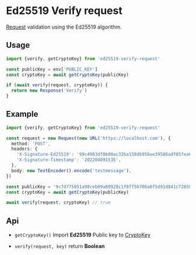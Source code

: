 # Ed25519 Verify request

[Request] validation using the Ed25519 algorithm.

## Usage
```ts
import {verify, getCryptoKey} from 'ed25519-verify-request'

const publicKey = env['PUBLIC_KEY']
const cryptoKey = await getCryptoKey(publicKey) 

if (await verify(request, cryptoKey)) {
  return new Response('Verify')
}
```
## Example
```ts
import {verify, getCryptoKey} from 'ed25519-verify-request'

const request = new Request(new URL('https://localhost.com'), {
  method: 'POST',
  headers: {
    'X-Signature-Ed25519': '99c4903df0b00ac32ba158db956ee39586adf05fea6be714055ac79a80bfd9dff59399b7da01ced95d0a252daee6bdb07e5f59cc546322bb779fd749b04f170c',
    'X-Signature-Timestamp': '202204091535',
  },
  body: new TextEncoder().encode('testmessage'),
})

const publicKey = '9c7d775851a98ceb09a80928c1f8ff56706a0f5d91d841c72850fcd92e065b8f'
const cryptoKey = await getCryptoKey(publicKey)

await verify(request, cryptoKey) // true
```

## Api

* `getCryptoKey()` Import **Ed25519** Public key to [CryptoKey]

* `verify(request, key)` return **Boolean**


[Request]: https://developer.mozilla.org/ru/docs/Web/API/Request
[CryptoKey]: https://developer.mozilla.org/en-US/docs/Web/API/CryptoKey
